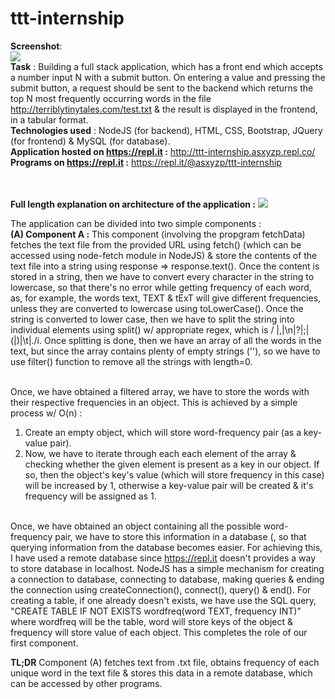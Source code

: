 # ttt-internship
__Screenshot__:<br>
<img src="https://i.ibb.co/tYmt887/ttt-ss.png"/><br>
__Task__ : Building a full stack application, which has a front end which accepts a number input N with a submit button. On entering a value and pressing  the submit button, a request should be sent to the backend which returns the top N most frequently occurring words in the file http://terriblytinytales.com/test.txt & the result is displayed in the frontend, in a tabular format.   
__Technologies used__ : NodeJS (for backend), HTML, CSS, Bootstrap, JQuery (for frontend) & MySQL (for database).<br>
__Application hosted on https://repl.it :__ http://ttt-internship.asxyzp.repl.co/<br>
__Programs on https://repl.it :__ https://repl.it/@asxyzp/ttt-internship<br>

<br><br>__Full length explanation on architecture of the application :__
<img src="https://i.imgur.com/05Vzmuu.png"/><br>

The application can be divided into two simple components :<br>
__(A) Component A :__ This component (involving the propgram fetchData) fetches the text file from the provided URL using fetch() (which can be accessed using node-fetch module in NodeJS) & store the contents of the text file into a string using response => response.text(). Once the content is stored in a string, then we have to convert every character in the string to lowercase, so that there's no error while getting frequency of each word, as, for example, the words text, TEXT & tExT will give different frequencies, unless they are converted to lowercase using toLowerCase(). Once the string is converted to lower case, then we have to split the string into individual elements using split() w/ appropriate regex, which is / |,|\n|\?|;|\(|\)|\t|\./i. Once splitting is done, then we have an array of all the words in the text, but since the array contains plenty of empty strings (''), so we have to use filter() function to remove all the strings with length=0.

<br>Once, we have obtained a filtered array, we have to store the words with their respective frequencies in an object. This is achieved by a simple process w/ O(n) :<br>
1. Create an empty object, which will store word-frequency pair (as a key-value pair).<br>
2. Now, we have to iterate through each each element of the array & checking whether the given element is present as a key in our object. If so, then the object's key's value (which will store frequency in this case) will be increased by 1, otherwise a key-value pair will be created & it's frequency will be assigned as 1. 

<br>Once, we have obtained an object containing all the possible word-frequency pair, we have to store this information in a database (, so that querying information from the database becomes easier. For achieving this, I have used a remote database since https://repl.it doesn't provides a way to store database in localhost. NodeJS has a simple mechanism for creating a connection to database, connecting to database, making queries & ending the connection using createConnection(), connect(), query() & end(). For creating a table, if one already doesn't exists, we have use the SQL query, "CREATE TABLE IF NOT EXISTS wordfreq(word TEXT, frequency INT)" where wordfreq will be the table, word will store keys of the object & frequency will store value of each object. This completes the role of our first component.

**TL;DR**
Component (A) fetches text from .txt file, obtains frequency of each unique word in the text file & stores this data in a remote database, which can be accessed by other programs.
